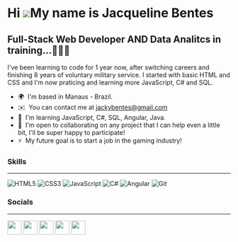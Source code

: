 Hi ![](https://user-images.githubusercontent.com/18350557/176309783-0785949b-9127-417c-8b55-ab5a4333674e.gif)My name is Jacqueline Bentes
=========================================================================================================================================

Full-Stack Web Developer AND Data Analitcs in training...👩🏽‍💻
---------------------------------------

I've been learning to code for 1 year now, after switching careers and finishing 8 years of voluntary military service. I started with basic HTML and CSS and I'm now praticing and learning more JavaScript, C# and SQL.

* 🌍  I'm based in Manaus - Brazil.
* ✉️  You can contact me at [jackybentes@gmail.com](mailto:jackybentes@gmail.com)
* 🧠  I'm learning JavaScript, C#, SQL, Angular, Java.
* 🤝  I'm open to collaborating on any project that I can help even a little bit, I'll be super happy to participate!
* ⚡  My future goal is to start a job in the gaming industry!

### Skills
-----------------------------------------

![HTML5](https://img.shields.io/badge/HTML5-000?style=for-the-badge&logo=html5)
![CSS3](https://img.shields.io/badge/CSS3-000?style=for-the-badge&logo=css3&logoColor=264CE4)
![JavaScript](https://img.shields.io/badge/JavaScript-000?style=for-the-badge&logo=javascript)
![C#](https://img.shields.io/badge/C%23-000?style=for-the-badge&logo=c-sharp&logoColor=823085)
![Angular](https://img.shields.io/badge/Angular-000?style=for-the-badge&logo=angular&logoColor=C3002F)
![Git](https://img.shields.io/badge/Git-000?style=for-the-badge&logo=git&logoColor=E94D5F)


### Socials
-------------------------------------------------
<p align="left"> <a href="https://www.codepen.io/JaykeB" target="_blank" rel="noreferrer"><img src="https://raw.githubusercontent.com/danielcranney/readme-generator/main/public/icons/socials/codepen.svg" width="32" height="32" /></a> <a href="https://discord.com/users/Jacque Bentes#0338" target="_blank" rel="noreferrer"><img src="https://raw.githubusercontent.com/danielcranney/readme-generator/main/public/icons/socials/discord.svg" width="32" height="32" /></a> <a href="https://www.github.com/JaykeBentes" target="_blank" rel="noreferrer"><img src="https://raw.githubusercontent.com/danielcranney/readme-generator/main/public/icons/socials/github.svg" width="32" height="32" /></a> <a href="https://www.linkedin.com/in/jacqueline-bentes" target="_blank" rel="noreferrer"><img src="https://raw.githubusercontent.com/danielcranney/readme-generator/main/public/icons/socials/linkedin.svg" width="32" height="32" /></a> <a href="https://www.twitter.com/jayke_kb" target="_blank" rel="noreferrer"><img src="https://raw.githubusercontent.com/danielcranney/readme-generator/main/public/icons/socials/twitter.svg" width="32" height="32" /></a></p>

### 
